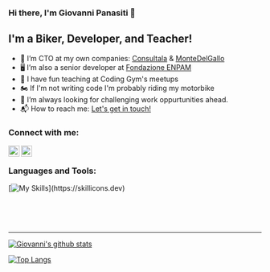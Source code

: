 ### Hi there, I'm Giovanni Panasiti 👋



## I'm a Biker, Developer, and Teacher!
- 🌱 I’m CTO at my own companies: [Consultala](https://consultala.com) & [MonteDelGallo](https://montedelgallo.com/)
- 🖥 I’m also a senior developer at [Fondazione ENPAM](https://www.enpam.it/)
- 👯 I have fun teaching at Coding Gym's meetups
- 🏍 If I'm not writing code I'm probably riding my motorbike 
- 🌋 I’m always looking for challenging work oppurtunities ahead.
- 📬 How to reach me: <a href="mailto:giova.panasiti@gmail.com">Let's get in touch!</a>

### Connect with me:

[<img align="left" alt="giovapanasiti | Twitter" width="22px" src="https://cdn.jsdelivr.net/npm/simple-icons@v3/icons/twitter.svg" />](http://twitter.com/giovapanasiti)
[<img align="left" alt="giovapanasiti | LinkedIn" width="22px" src="https://cdn.jsdelivr.net/npm/simple-icons@v3/icons/linkedin.svg" />](http://linkedin.it/in/giovapanasiti)

<br />

### Languages and Tools:

<!-- [<img align="left" alt="HTML5" width="64px" src="https://raw.githubusercontent.com/devicons/devicon/master/icons/ruby/ruby-original.svg"/>]()
[<img align="left" alt="HTML5" width="64px" src="https://raw.githubusercontent.com/devicons/devicon/master/icons/javascript/javascript-original.svg"/>]()
[<img align="left" alt="HTML5" width="64px" src="https://raw.githubusercontent.com/devicons/devicon/master/icons/go/go-original.svg"/>]()
[<img align="left" alt="HTML5" width="64px" src="https://raw.githubusercontent.com/devicons/devicon/master/icons/python/python-original.svg"/>]() -->

[![My Skills](https://skillicons.dev/icons?i=ruby,rails,next,react,tailwind,js,html,css,aws,svelte,py,sass,ts,wordpress,django,redis,mongodb,php,postgres,go,oracle,nodejs,git,docker,kafka,elixir,express,heroku,)](https://skillicons.dev)


<br />
<br />
<br />

---

[![Giovanni's github stats](https://github-readme-stats.vercel.app/api?username=giovapanasiti&count_private=true&show_icons=true)](https://github.com/giovapanasiti)

[![Top Langs](https://github-readme-stats.vercel.app/api/top-langs/?username=anuraghazra)](https://github.com/anuraghazra/github-readme-stats)

